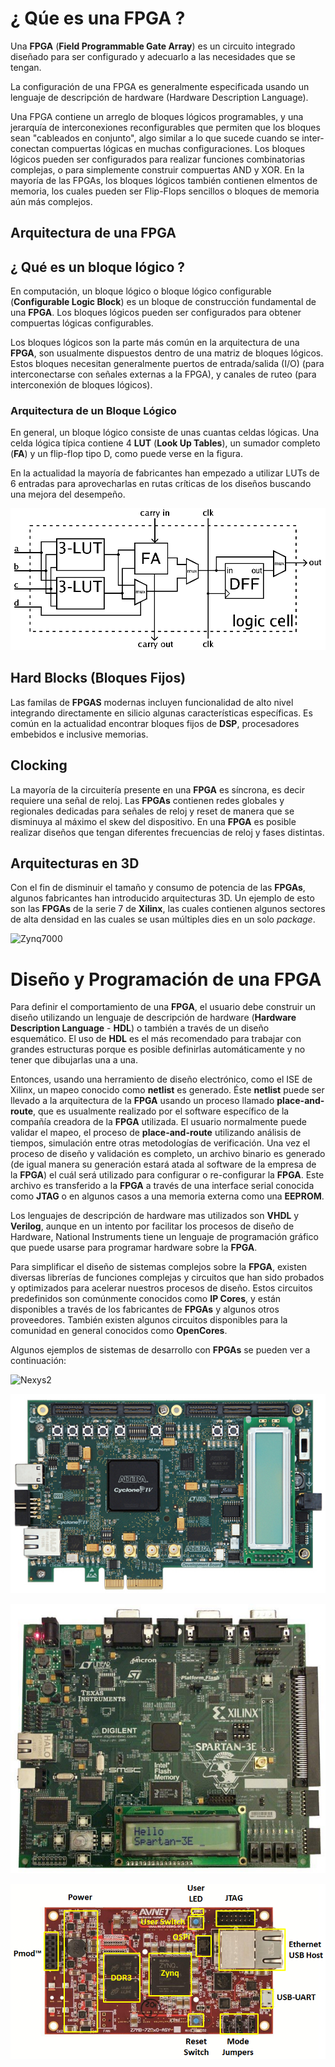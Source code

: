 # ¿ Qúe es una FPGA ?

Una __FPGA__ (__Field Programmable Gate Array__) es un circuito integrado
diseñado para ser configurado y adecuarlo a las necesidades que se
tengan.

La configuración de una FPGA es generalmente especificada usando un
lenguaje de descripción de hardware (Hardware Description Language).

Una FPGA contiene un arreglo de bloques lógicos programables, y una
jerarquía de interconexiones reconfigurables que permiten que los
bloques sean "cableados en conjunto", algo similar a lo que sucede
cuando se inter-conectan compuertas lógicas en muchas configuraciones.
Los bloques lógicos pueden ser configurados para realizar funciones
combinatorias complejas, o para simplemente construir compuertas AND y
XOR. En la mayoría de las FPGAs, los bloques lógicos también contienen
elmentos de memoria, los cuales pueden ser Flip-Flops sencillos o
bloques de memoria aún más complejos.

## Arquitectura de una FPGA

## ¿ Qué es un bloque lógico ?

En computación, un bloque lógico o bloque lógico configurable
(__Configurable Logic Block__) es un bloque de construcción fundamental
de una __FPGA__. Los bloques lógicos pueden ser configurados para
obtener compuertas lógicas configurables.

Los bloques lógicos son la parte más común en la arquitectura de una
__FPGA__, son usualmente dispuestos dentro de una matriz de bloques
lógicos. Estos bloques necesitan generalmente puertos de entrada/salida
(I/O) (para interconectarse con señales externas a la FPGA), y canales
de ruteo (para interconexión de bloques lógicos).

### Arquitectura de un Bloque Lógico

En general, un bloque lógico consiste de unas cuantas celdas lógicas.
Una celda lógica típica contiene 4 __LUT__ (__Look Up Tables__), un
sumador completo (__FA__) y un flip-flop tipo D, como puede verse en la
figura.

En la actualidad la mayoría de fabricantes han empezado a utilizar LUTs
de 6 entradas para aprovecharlas en rutas críticas de los diseños
buscando una mejora del desempeño.

![Logic Cell](./images/FPGA_cell_example.png "Logic Cell")

## Hard Blocks (Bloques Fijos)

Las familas de __FPGAS__ modernas incluyen funcionalidad de alto nivel
integrando directamente en silicio algunas características específicas.
Es común en la actualidad encontrar bloques fijos de __DSP__,
procesadores embebidos e inclusive memorias.

## Clocking

La mayoría de la circuitería presente en una __FPGA__ es síncrona, es
decir requiere una señal de reloj. Las __FPGAs__ contienen redes
globales y regionales dedicadas para señales de reloj y reset de manera
que se disminuya al máximo el skew del dispositivo. En una __FPGA__ es
posible realizar diseños que tengan diferentes frecuencias de reloj y
fases distintas.

## Arquitecturas en 3D

Con el fin de disminuir el tamaño y consumo de potencia de las
__FPGAs__, algunos fabricantes han introducido arquitecturas 3D. Un
ejemplo de esto son las __FPGAs__ de la serie 7 de __Xilinx__, las
cuales contienen algunos sectores de alta densidad en las cuales se
usan múltiples dies en un solo _package_.

![Zynq7000](./images/zynq7000.jpg "Arquitectura de una tarjeta
de Desarrollo actual")

# Diseño y Programación de una __FPGA__

Para definir el comportamiento de una __FPGA__, el usuario debe
construir un diseño utilizando un lenguaje de descripción de hardware
(__Hardware Description Language__ - __HDL__) o también a través de un
diseño esquemático. El uso de __HDL__ es el más recomendado para
trabajar con grandes estructuras porque es posible definirlas
automáticamente y no tener que dibujarlas una a una.

Entonces, usando una herramiento de diseño electrónico, como el ISE de
Xilinx, un mapeo conocido como __netlist__ es generado. Éste __netlist__
puede ser llevado a la arquitectura de la __FPGA__ usando un proceso
llamado __place-and-route__, que es usualmente realizado por el software
específico de la compañía creadora de la __FPGA__ utilizada. El usuario
normalmente puede validar el mapeo, el proceso de __place-and-route__
utilizando análisis de tiempos, simulación entre otras metodologías de
verificación. Una vez el proceso de diseño y validación es completo, un
archivo binario es generado (de igual manera su generación estará atada
al software de la empresa de la __FPGA__) el cuál será utilizado para
configurar o re-configurar la __FPGA__. Este archivo es transferido a la
__FPGA__ a través de una interface serial conocida como __JTAG__ o en
algunos casos a una memoria externa como una __EEPROM__.

Los lenguajes de descripción de hardware mas utilizados son __VHDL__ y
__Verilog__, aunque en un intento por facilitar los procesos de diseño
de Hardware, National Instruments tiene un lenguaje de programación
gráfico que puede usarse para programar hardware sobre la __FPGA__.

Para simplificar el diseño de sistemas complejos sobre la __FPGA__,
existen diversas librerías de funciones complejas y circuitos que han
sido probados y optimizados para acelerar nuestros procesos de diseño.
Estos circuitos predefinidos son comúnmente conocidos como __IP Cores__,
y están disponibles a través de los fabricantes de __FPGAs__ y algunos
otros proveedores. También existen algunos circuitos disponibles para la
comunidad en general conocidos como __OpenCores__.

Algunos ejemplos de sistemas de desarrollo con __FPGAs__ se pueden ver a
continuación:

![Nexys2](./images/nexys2.jpg "Ejemplo de un sistema de desarrollo
Xilinx Nexys2")

![CycloneIV](./images/cycloneIV.jpg "Tarjeta CycloneIV de Altera")

![Spartan3E](./images/spartan3e.jpg "Tarjeta Spartan3E de Xilinx")

![MicroZed](./images/microzed.png "Tarjeta Zynq (MicroZed Board)")

